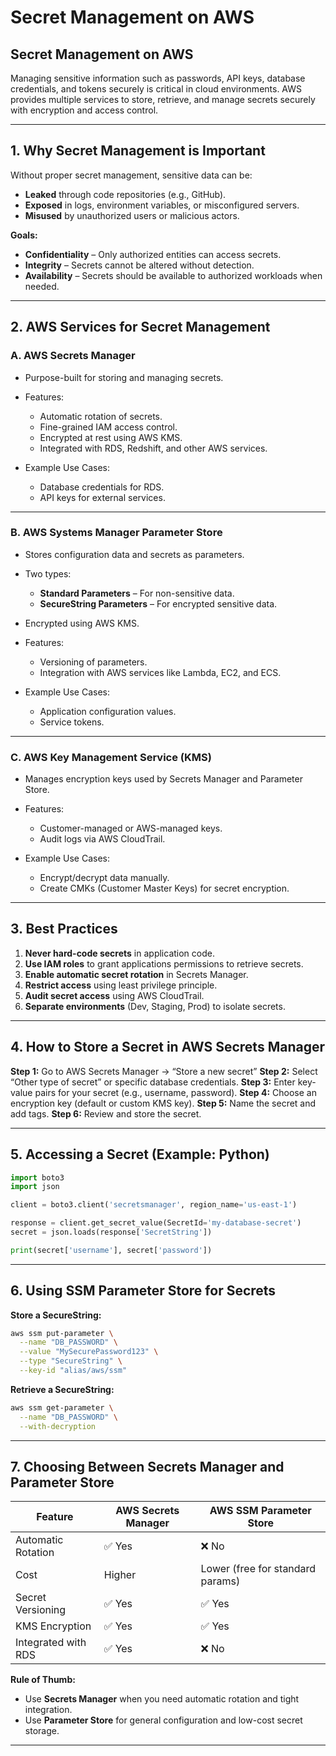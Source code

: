 # Secret Management on AWS

## **Secret Management on AWS** 
Managing sensitive information such as passwords, API keys, database credentials, and tokens securely is critical in cloud environments. AWS provides multiple services to store, retrieve, and manage secrets securely with encryption and access control.

---

## **1. Why Secret Management is Important**

Without proper secret management, sensitive data can be:

* **Leaked** through code repositories (e.g., GitHub).
* **Exposed** in logs, environment variables, or misconfigured servers.
* **Misused** by unauthorized users or malicious actors.

**Goals:**

* **Confidentiality** – Only authorized entities can access secrets.
* **Integrity** – Secrets cannot be altered without detection.
* **Availability** – Secrets should be available to authorized workloads when needed.

---

## **2. AWS Services for Secret Management**

### **A. AWS Secrets Manager**

* Purpose-built for storing and managing secrets.
* Features:

  * Automatic rotation of secrets.
  * Fine-grained IAM access control.
  * Encrypted at rest using AWS KMS.
  * Integrated with RDS, Redshift, and other AWS services.
* Example Use Cases:

  * Database credentials for RDS.
  * API keys for external services.

---

### **B. AWS Systems Manager Parameter Store**

* Stores configuration data and secrets as parameters.
* Two types:

  * **Standard Parameters** – For non-sensitive data.
  * **SecureString Parameters** – For encrypted sensitive data.
* Encrypted using AWS KMS.
* Features:

  * Versioning of parameters.
  * Integration with AWS services like Lambda, EC2, and ECS.
* Example Use Cases:

  * Application configuration values.
  * Service tokens.

---

### **C. AWS Key Management Service (KMS)**

* Manages encryption keys used by Secrets Manager and Parameter Store.
* Features:

  * Customer-managed or AWS-managed keys.
  * Audit logs via AWS CloudTrail.
* Example Use Cases:

  * Encrypt/decrypt data manually.
  * Create CMKs (Customer Master Keys) for secret encryption.

---

## **3. Best Practices**

1. **Never hard-code secrets** in application code.
2. **Use IAM roles** to grant applications permissions to retrieve secrets.
3. **Enable automatic secret rotation** in Secrets Manager.
4. **Restrict access** using least privilege principle.
5. **Audit secret access** using AWS CloudTrail.
6. **Separate environments** (Dev, Staging, Prod) to isolate secrets.

---

## **4. How to Store a Secret in AWS Secrets Manager**

**Step 1:** Go to AWS Secrets Manager → “Store a new secret”
**Step 2:** Select “Other type of secret” or specific database credentials.
**Step 3:** Enter key-value pairs for your secret (e.g., username, password).
**Step 4:** Choose an encryption key (default or custom KMS key).
**Step 5:** Name the secret and add tags.
**Step 6:** Review and store the secret.

---

## **5. Accessing a Secret (Example: Python)**

```python
import boto3
import json

client = boto3.client('secretsmanager', region_name='us-east-1')

response = client.get_secret_value(SecretId='my-database-secret')
secret = json.loads(response['SecretString'])

print(secret['username'], secret['password'])
```

---

## **6. Using SSM Parameter Store for Secrets**

**Store a SecureString:**

```bash
aws ssm put-parameter \
  --name "DB_PASSWORD" \
  --value "MySecurePassword123" \
  --type "SecureString" \
  --key-id "alias/aws/ssm"
```

**Retrieve a SecureString:**

```bash
aws ssm get-parameter \
  --name "DB_PASSWORD" \
  --with-decryption
```

---

## **7. Choosing Between Secrets Manager and Parameter Store**

| Feature             | AWS Secrets Manager | AWS SSM Parameter Store          |
| ------------------- | ------------------- | -------------------------------- |
| Automatic Rotation  | ✅ Yes               | ❌ No                             |
| Cost                | Higher              | Lower (free for standard params) |
| Secret Versioning   | ✅ Yes               | ✅ Yes                            |
| KMS Encryption      | ✅ Yes               | ✅ Yes                            |
| Integrated with RDS | ✅ Yes               | ❌ No                             |

**Rule of Thumb:**

* Use **Secrets Manager** when you need automatic rotation and tight integration.
* Use **Parameter Store** for general configuration and low-cost secret storage.

---
